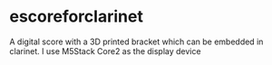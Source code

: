 # escoreforclarinet
A digital score with a 3D printed bracket which can be embedded in clarinet. I use M5Stack Core2 as the display device
